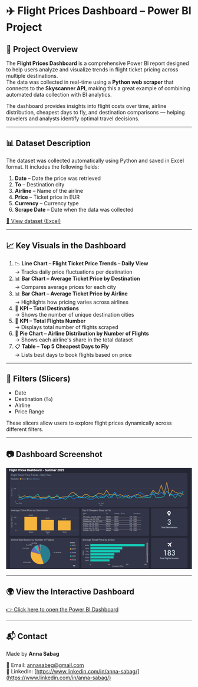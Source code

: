 # ✈️ Flight Prices Dashboard – Power BI Project

## 🚀 Project Overview

The **Flight Prices Dashboard** is a comprehensive Power BI report designed to help users analyze and visualize trends in flight ticket pricing across multiple destinations.  
The data was collected in real-time using a **Python web scraper** that connects to the **Skyscanner API**, making this a great example of combining automated data collection with BI analytics.

The dashboard provides insights into flight costs over time, airline distribution, cheapest days to fly, and destination comparisons — helping travelers and analysts identify optimal travel decisions.

---

## 📊 Dataset Description

The dataset was collected automatically using Python and saved in Excel format. It includes the following fields:

1. **Date** – Date the price was retrieved  
2. **To** – Destination city  
3. **Airline** – Name of the airline  
4. **Price** – Ticket price in EUR  
5. **Currency** – Currency type  
6. **Scrape Date** – Date when the data was collected

[🔗 View dataset (Excel)](./flights_TLV_multi_dest.xlsx)

---

## 📈 Key Visuals in the Dashboard

1. 📉 **Line Chart – Flight Ticket Price Trends – Daily View**  
   → Tracks daily price fluctuations per destination  
2. 📊 **Bar Chart – Average Ticket Price by Destination**  
   → Compares average prices for each city  
3. 📊 **Bar Chart – Average Ticket Price by Airline**  
   → Highlights how pricing varies across airlines  
4. 🧮 **KPI – Total Destinations**  
   → Shows the number of unique destination cities  
5. 🧮 **KPI – Total Flights Number**  
   → Displays total number of flights scraped  
6. 🍩 **Pie Chart – Airline Distribution by Number of Flights**  
   → Shows each airline's share in the total dataset  
7. 📋 **Table – Top 5 Cheapest Days to Fly**  
   → Lists best days to book flights based on price  

---

## 🧩 Filters (Slicers)

- Date  
- Destination (`To`)  
- Airline  
- Price Range  

These slicers allow users to explore flight prices dynamically across different filters.

---

## 📷 Dashboard Screenshot

![Flight Prices Dashboard](./Flight%20Prices%20Dashboard.png)

---

## 🌍 View the Interactive Dashboard

[👉 Click here to open the Power BI Dashboard](https://app.powerbi.com/groups/me/reports/5fb537e0-ae66-449f-b391-6db356668ff1/2182514f1b0e7b843abe?experience=power-bi)

---

## 📬 Contact

Made by **Anna Sabag**

📧 Email: [annasabeg@gmail.com](mailto:annasabeg@gmail.com)  
🔗 LinkedIn: [https://www.linkedin.com/in/anna-sabag/](https://www.linkedin.com/in/anna-sabag/)
